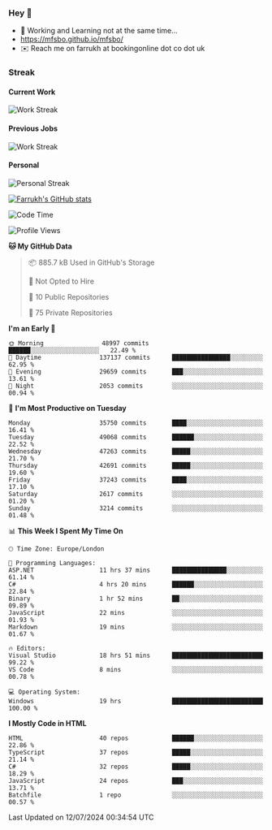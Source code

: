 ### Hey 👋

- 🏃 Working and Learning not at the same time...
- https://mfsbo.github.io/mfsbo/
- ✉️ Reach me on farrukh at bookingonline dot co dot uk

### Streak
#### Current Work
![Work Streak](https://streak-stats.demolab.com/?user=mfsbo)
#### Previous Jobs
![Work Streak](https://streak-stats.demolab.com/?user=farrukhcw)
#### Personal
![Personal Streak](https://streak-stats.demolab.com/?user=farrukhsubhani)

[![Farrukh's GitHub stats](https://github-readme-stats.vercel.app/api?username=mfsbo&hide=stars&count_private=true)](https://github.com/mfsbo/)

<!--START_SECTION:waka-->
![Code Time](http://img.shields.io/badge/Code%20Time-664%20hrs%2047%20mins-blue)

![Profile Views](http://img.shields.io/badge/Profile%20Views-0-blue)

**🐱 My GitHub Data** 

> 📦 885.7 kB Used in GitHub's Storage 
 > 
> 🚫 Not Opted to Hire
 > 
> 📜 10 Public Repositories 
 > 
> 🔑 75 Private Repositories 
 > 
**I'm an Early 🐤** 

```text
🌞 Morning                48997 commits       ██████░░░░░░░░░░░░░░░░░░░   22.49 % 
🌆 Daytime                137137 commits      ████████████████░░░░░░░░░   62.95 % 
🌃 Evening                29659 commits       ███░░░░░░░░░░░░░░░░░░░░░░   13.61 % 
🌙 Night                  2053 commits        ░░░░░░░░░░░░░░░░░░░░░░░░░   00.94 % 
```
📅 **I'm Most Productive on Tuesday** 

```text
Monday                   35750 commits       ████░░░░░░░░░░░░░░░░░░░░░   16.41 % 
Tuesday                  49068 commits       ██████░░░░░░░░░░░░░░░░░░░   22.52 % 
Wednesday                47263 commits       █████░░░░░░░░░░░░░░░░░░░░   21.70 % 
Thursday                 42691 commits       █████░░░░░░░░░░░░░░░░░░░░   19.60 % 
Friday                   37243 commits       ████░░░░░░░░░░░░░░░░░░░░░   17.10 % 
Saturday                 2617 commits        ░░░░░░░░░░░░░░░░░░░░░░░░░   01.20 % 
Sunday                   3214 commits        ░░░░░░░░░░░░░░░░░░░░░░░░░   01.48 % 
```


📊 **This Week I Spent My Time On** 

```text
🕑︎ Time Zone: Europe/London

💬 Programming Languages: 
ASP.NET                  11 hrs 37 mins      ███████████████░░░░░░░░░░   61.14 % 
C#                       4 hrs 20 mins       ██████░░░░░░░░░░░░░░░░░░░   22.84 % 
Binary                   1 hr 52 mins        ██░░░░░░░░░░░░░░░░░░░░░░░   09.89 % 
JavaScript               22 mins             ░░░░░░░░░░░░░░░░░░░░░░░░░   01.93 % 
Markdown                 19 mins             ░░░░░░░░░░░░░░░░░░░░░░░░░   01.67 % 

🔥 Editors: 
Visual Studio            18 hrs 51 mins      █████████████████████████   99.22 % 
VS Code                  8 mins              ░░░░░░░░░░░░░░░░░░░░░░░░░   00.78 % 

💻 Operating System: 
Windows                  19 hrs              █████████████████████████   100.00 % 
```

**I Mostly Code in HTML** 

```text
HTML                     40 repos            ██████░░░░░░░░░░░░░░░░░░░   22.86 % 
TypeScript               37 repos            █████░░░░░░░░░░░░░░░░░░░░   21.14 % 
C#                       32 repos            █████░░░░░░░░░░░░░░░░░░░░   18.29 % 
JavaScript               24 repos            ███░░░░░░░░░░░░░░░░░░░░░░   13.71 % 
Batchfile                1 repo              ░░░░░░░░░░░░░░░░░░░░░░░░░   00.57 % 
```




 Last Updated on 12/07/2024 00:34:54 UTC
<!--END_SECTION:waka-->
<!--
**mfsbo/mfsbo** is a ✨ _special_ ✨ repository because its `README.md` (this file) appears on your GitHub profile.

Here are some ideas to get you started:

- 🔭 I’m currently working on ...
- 🌱 I’m currently learning ...
- 👯 I’m looking to collaborate on ...
- 🤔 I’m looking for help with ...
- 💬 Ask me about ...
- 📫 How to reach me: ...
- 😄 Pronouns: ...
- ⚡ Fun fact: ...
-->
